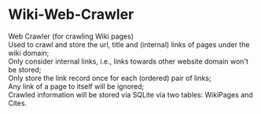 # Wiki-Web-Crawler
Web Crawler (for crawling Wiki pages)  
Used to crawl and store the url, title and (internal) links of pages under the wiki domain;  
Only consider internal links, i.e., links towards other website domain won't be stored;  
Only store the link record once for each (ordered) pair of links;  
Any link of a page to itself will be ignored;  
Crawled information will be stored via SQLite via two tables: WikiPages and Cites.
